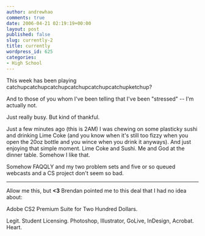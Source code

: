 ```yaml
---
author: andrewhao
comments: true
date: 2006-04-21 02:19:19+00:00
layout: post
published: false
slug: currently-2
title: currently
wordpress_id: 625
categories:
- High School
---
```


This week has been playing catchupcatchupcatchupcatchupcatchupcatchupketchup?

And to those of you whom I've been telling that I've been "stressed" -- I'm actually not.

Just really busy. But kind of thankful.

Just a few minutes ago (this is 2AM) I was chewing on some plasticky sushi and drinking Lime Coke (and you know when it's still too fizzy when you open the 20oz bottle and you wince when you drink it anyways). And just enjoying that simple moment.  Lime Coke and Sushi. Me and God at the dinner table. Somehow I like that.

Somehow FAQQLY and my two problem sets and five or so queued webcasts and a CS project don't seem so bad.

------------------------------------------
Allow me this, but **<3**
Brendan pointed me to this deal that I had no idea about:

Adobe CS2 Premium Suite for
Two
Hundred
Dollars.

Legit. Student Licensing. Photoshop, Illustrator, GoLive, InDesign, Acrobat. Heart.
